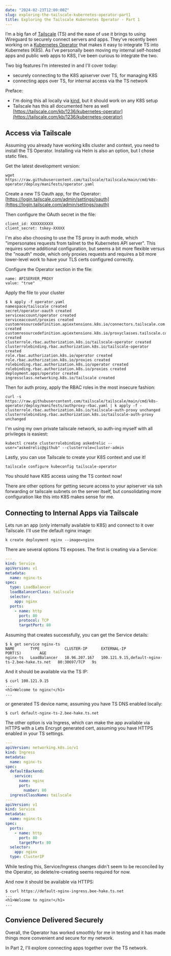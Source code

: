 ```yaml
---
date: "2024-02-23T12:00:00Z"
slug: exploring-the-tailscale-kubernetes-operator-part1
title: Exploring the Tailscale Kubernetes Operator - Part 1
---
```


I’m a big fan of [Tailscale](http://tailscale.com) (TS) and the ease of use it
brings to using Wireguard to securely connect servers and apps. They’ve recently
been working on a
[Kubernetes Operator](https://github.com/tailscale/tailscale/tree/main/cmd/k8s-operator)
that makes it easy to integrate TS into Kubernetes (K8S). As I’ve personally
been moving my internal self-hosted apps and public web apps to K8S, I’ve been
curious to integrate the two.

Two big features I’m interested in and I'll cover today:

- securely connecting to the K8S apiserver over TS, for managing K8S
- connecting apps over TS, for internal access via the TS network

Preface:

- I'm doing this all locally via [kind](https://kind.sigs.k8s.io), but it should
  work on any K8S setup
- Tailscale has this all documented here as well
  [https://tailscale.com/kb/1236/kubernetes-operator](https://tailscale.com/kb/1236/kubernetes-operator)

## Access via Tailscale

Assuming you already have working k8s cluster and context, you need to install
the TS Operator. Installing via Helm is also an option, but I chose static
files.

Get the latest development version:

```
wget https://raw.githubusercontent.com/tailscale/tailscale/main/cmd/k8s-operator/deploy/manifests/operator.yaml
```

Create a new TS Oauth app, for the Operator:
[https://login.tailscale.com/admin/settings/oauth](https://login.tailscale.com/admin/settings/oauth)

Then configure the OAuth secret in the file:

```
client_id: XXXXXXXXXX
client_secret: tskey-XXXXX
```

I'm also also choosing to use the TS proxy in auth mode, which
"impersonates requests from tailnet to the Kubernetes API server". This requires
some additional configuration, but seems a bit more flexible versus the "noauth"
mode, which only proxies requests and requires a bit more lower-level work to
have your TLS certs configured correctly.

Configure the Operator section in the file:

```
name: APISERVER_PROXY
value: "true"
```

Apply the file to your cluster

```
$ k apply -f operator.yaml
namespace/tailscale created
secret/operator-oauth created
serviceaccount/operator created
serviceaccount/proxies created
customresourcedefinition.apiextensions.k8s.io/connectors.tailscale.com created
customresourcedefinition.apiextensions.k8s.io/proxyclasses.tailscale.com created
clusterrole.rbac.authorization.k8s.io/tailscale-operator created
clusterrolebinding.rbac.authorization.k8s.io/tailscale-operator created
role.rbac.authorization.k8s.io/operator created
role.rbac.authorization.k8s.io/proxies created
rolebinding.rbac.authorization.k8s.io/operator created
rolebinding.rbac.authorization.k8s.io/proxies created
deployment.apps/operator created
ingressclass.networking.k8s.io/tailscale created
```

Then for auth proxy, apply the RBAC roles in the most insecure fashion:

```
curl -s https://raw.githubusercontent.com/tailscale/tailscale/main/cmd/k8s-operator/deploy/manifests/authproxy-rbac.yaml | k apply -f -
clusterrole.rbac.authorization.k8s.io/tailscale-auth-proxy unchanged
clusterrolebinding.rbac.authorization.k8s.io/tailscale-auth-proxy unchanged
```

I'm using my own private tailscale network, so auth-ing myself with all
privileges is easiest:

```
kubectl create clusterrolebinding askedrelic --user="askedrelic@github" --clusterrole=cluster-admin
```

Lastly, you can use Tailscale to create your K8S context and use it!

```
tailscale configure kubeconfig tailscale-operator
```

You should have K8S access using the TS context now!

There are other options for getting secure access to your apiserver via ssh
forwarding or tailscale subnets on the server itself, but consolidating more
configuration like this into K8S makes sense for me.

## Connecting to Internal Apps via Tailscale

Lets run an app (only internally available to K8S) and connect to it over
Tailscale. I'll use the default nginx image:

```shell
k create deployment nginx --image=nginx
```

There are several options TS exposes. The first is creating via a Service:

```yaml
---
kind: Service
apiVersion: v1
metadata:
  name: nginx-ts
spec:
  type: LoadBalancer
  loadBalancerClass: tailscale
  selector:
    app: nginx
  ports:
    - name: http
      port: 80
      protocol: TCP
      targetPort: 80
```

Assuming that creates successfully, you can get the Service details:

```shell
$ k get service nginx-ts
NAME       TYPE           CLUSTER-IP      EXTERNAL-IP                                       PORT(S)        AGE
nginx-ts   LoadBalancer   10.96.207.167   100.121.9.15,default-nginx-ts-2.bee-hake.ts.net   80:30697/TCP   9s
```

And it should be available via the TS IP:

```shell
$ curl 100.121.9.15
...
<h1>Welcome to nginx!</h1>
...
```

or generated TS device name, assuming you have TS DNS enabled locally:

```shell
$ curl default-nginx-ts-2.bee-hake.ts.net
```

The other option is via Ingress, which can make the app available via HTTPS with
a Lets Encrypt generated cert, assuming you have HTTPS enabled in your TS
settings.

```yaml
---
apiVersion: networking.k8s.io/v1
kind: Ingress
metadata:
  name: nginx-ts
spec:
  defaultBackend:
    service:
      name: nginx
      port:
        number: 80
  ingressClassName: tailscale
---
apiVersion: v1
kind: Service
metadata:
  name: nginx-ts
spec:
  ports:
    - name: http
      port: 80
      targetPort: 80
  selector:
    app: nginx
  type: ClusterIP
```

While testing this, Service/Ingress changes didn't seem to be reconciled by the
Operator, so delete/re-creating seems required for now.

And now it should be available via HTTPS:

```shell
$ curl https://default-nginx-ingress.bee-hake.ts.net
...
<h1>Welcome to nginx!</h1>
...
```

## Convience Delivered Securely

Overall, the Operator has worked smoothly for me in testing and it has made
things more convenient and secure for my network.

In Part 2, I'll explore connecting apps together over the TS network.
